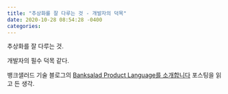 ```yaml
---
title: "추상화를 잘 다루는 것 - 개발자의 덕목"
date: 2020-10-28 08:54:28 -0400
categories: 
---
```


추상화를 잘 다루는 것. 

개발자의 필수 덕목 같다. 

뱅크샐러드 기술 블로그의 [Banksalad Product Language를 소개합니다][banksal] 포스팅을 읽고 든 생각. 

[banksal]: https://blog.banksalad.com/tech/banksalad-product-language-ios/
